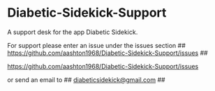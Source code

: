 # Diabetic-Sidekick-Support
A support desk for the app Diabetic Sidekick.

For support please enter an issue under the issues section ## https://github.com/aashton1968/Diabetic-Sidekick-Support/issues ## 

https://github.com/aashton1968/Diabetic-Sidekick-Support/issues

or send an email to ## diabeticsidekick@gmail.com ##
